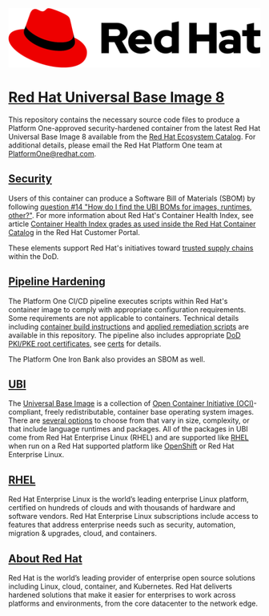 ![alt text](rh_logo.png)
 
# [Red Hat Universal Base Image 8](https://catalog.redhat.com/software/containers/ubi8/5c647760bed8bd28d0e38f9f)
 
This repository contains the necessary source code files to produce a Platform One-approved security-hardened container from the latest Red Hat Universal Base Image 8 available from the [Red Hat Ecosystem Catalog](https://catalog.redhat.com/). For additional details, please email the Red Hat Platform One team at [PlatformOne@redhat.com](mailto:PlatformOne@redhat.com).
 
## [Security](https://www.redhat.com/security/)
 
Users of this container can produce a Software Bill of Materials (SBOM) by following [question #14 "How do I find the UBI BOMs for images, runtimes, other?"](https://developers.redhat.com/articles/ubi-faq#ubi_details). For more information about Red Hat's Container Health Index, see article [Container Health Index grades as used inside the Red Hat Container Catalog](https://access.redhat.com/articles/2803031) in the Red Hat Customer Portal.
 
These elements support Red Hat's initiatives toward [trusted supply chains](https://www.redhat.com/en/topics/security/what-is-software-supply-chain-security) within the DoD.
 
## [Pipeline Hardening](https://docs-ironbank.dso.mil/quickstart/pipeline/)
 
The Platform One CI/CD pipeline  executes scripts within Red Hat's container image to comply with appropriate configuration requirements. Some requirements are not applicable to containers. Technical details including [container build instructions](Dockerfile) and [applied remediation scripts](scripts/) are available in this repository. The pipeline also includes appropriate [DoD PKI/PKE root certificates](https://public.cyber.mil/pki-pke/), see [certs](certs/) for details.
 
The Platform One Iron Bank also provides an SBOM as well.
 
## [UBI](https://developers.redhat.com/products/rhel/ubi)
 
The [Universal Base Image](https://access.redhat.com/documentation/en-us/red_hat_enterprise_linux/8/html-single/building_running_and_managing_containers/index#con_characteristics-of-ubi-images_assembly_types-of-container-images) is a collection of [Open Container Initiative (OCI)](https://opencontainers.org/)-compliant, freely redistributable, container base operating system images. There are [several options](https://catalog.redhat.com/software/container-stacks/detail/5ec53f50ef29fd35586d9a56) to choose from that vary in size, complexity, or that include language runtimes and packages. All of the packages in UBI come from Red Hat Enterprise Linux (RHEL) and are supported like [RHEL](https://access.redhat.com/support/policy/updates/errata) when run on a Red Hat supported platform like [OpenShift](https://www.redhat.com/en/technologies/cloud-computing/openshift) or Red Hat Enterprise Linux.
 
## [RHEL](https://www.redhat.com/en/technologies/linux-platforms/enterprise-linux)
 
Red Hat Enterprise Linux is the world’s leading enterprise Linux platform, certified on hundreds of clouds and with thousands of hardware and software vendors. Red Hat Enterprise Linux subscriptions include access to features that address enterprise needs such as security, automation, migration & upgrades, cloud, and containers.
 
## [About Red Hat](https://www.redhat.com/en/about/open-source)
 
Red Hat is the world’s leading provider of enterprise open source solutions including Linux, cloud, container, and Kubernetes. Red Hat deliverts hardened solutions that make it easier for enterprises to work across platforms and environments, from the core datacenter to the network edge.
